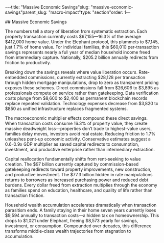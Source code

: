 ---title: "Massive Economic Savings"slug: "massive-economic-savings"parent_slug: "macro-impact"type: "section"order: 1—

\## Massive Economic Savings

The numbers tell a story of liberation from systematic extraction. Each
property transaction currently costs $67,155—16.3% of the average
$412,000 home value. Under the Elephant protocol, this plummets to
$7,145, just 1.7% of home value. For individual families, this $60,010
per-transaction savings represents nearly a full year of median
household income freed from intermediary capture. Nationally, $205.2
billion annually redirects from friction to productivity.

Breaking down the savings reveals where value liberation occurs.
Rate-embedded commissions, currently extracting $28,128 per transaction
through hidden mortgage manipulations, drop to zero as transparent
pricing exposes these schemes. Direct commissions fall from $26,606 to
$3,895 as professionals compete on service rather than gatekeeping. Data
verification costs plunge from $8,600 to $2,400 as permanent blockchain
records replace repeated validation. Technology expenses decrease from
$3,820 to $850 as unified infrastructure replaces fragmented systems.

The macroeconomic multiplier effects compound these direct savings. When
transaction costs consume 16.3% of property value, they create massive
deadweight loss—properties don’t trade to highest-value users, families
delay moves, investors avoid real estate. Reducing friction to 1.7%
unleashes pent-up economic activity. Conservative estimates suggest a
0.6-0.9x GDP multiplier as saved capital redirects to consumption,
investment, and productive enterprise rather than intermediary
extraction.

Capital reallocation fundamentally shifts from rent-seeking to value
creation. The $97 billion currently captured by commission-based
gatekeeping redirects toward property improvements, new construction,
and productive investment. The $77.3 billion hidden in rate
manipulations returns to borrowers as increased purchasing power and
reduced debt burdens. Every dollar freed from extraction multiplies
through the economy as families spend on education, healthcare, and
quality of life rather than transaction friction.

Household wealth accumulation accelerates dramatically when transaction
parasitism ends. A family staying in their home seven years currently
loses $9,594 annually to transaction costs—a hidden tax on
homeownership. This drops to $1,021 under Elephant, freeing $8,573
yearly for savings, investment, or consumption. Compounded over decades,
this difference transforms middle-class wealth trajectories from
stagnation to accumulation.
